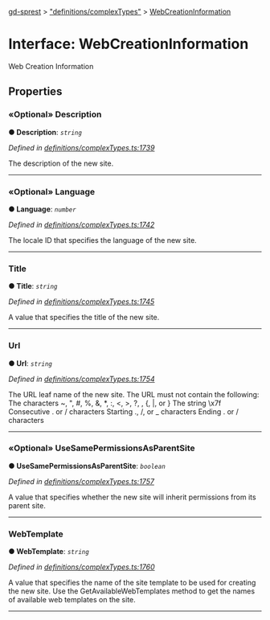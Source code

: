 [gd-sprest](../README.md) > ["definitions/complexTypes"](../modules/_definitions_complextypes_.md) > [WebCreationInformation](../interfaces/_definitions_complextypes_.webcreationinformation.md)



# Interface: WebCreationInformation


Web Creation Information


## Properties
<a id="description"></a>

### «Optional» Description

**●  Description**:  *`string`* 

*Defined in [definitions/complexTypes.ts:1739](https://github.com/gunjandatta/sprest/blob/3de79f1/src/definitions/complexTypes.ts#L1739)*



The description of the new site.




___

<a id="language"></a>

### «Optional» Language

**●  Language**:  *`number`* 

*Defined in [definitions/complexTypes.ts:1742](https://github.com/gunjandatta/sprest/blob/3de79f1/src/definitions/complexTypes.ts#L1742)*



The locale ID that specifies the language of the new site.




___

<a id="title"></a>

###  Title

**●  Title**:  *`string`* 

*Defined in [definitions/complexTypes.ts:1745](https://github.com/gunjandatta/sprest/blob/3de79f1/src/definitions/complexTypes.ts#L1745)*



A value that specifies the title of the new site.




___

<a id="url"></a>

###  Url

**●  Url**:  *`string`* 

*Defined in [definitions/complexTypes.ts:1754](https://github.com/gunjandatta/sprest/blob/3de79f1/src/definitions/complexTypes.ts#L1754)*



The URL leaf name of the new site. The URL must not contain the following: The characters ~, ", #, %, &, *, :, <, >, ?, \, {, |, or } The string \x7f Consecutive . or / characters Starting ., /, or _ characters Ending . or / characters




___

<a id="usesamepermissionsasparentsite"></a>

### «Optional» UseSamePermissionsAsParentSite

**●  UseSamePermissionsAsParentSite**:  *`boolean`* 

*Defined in [definitions/complexTypes.ts:1757](https://github.com/gunjandatta/sprest/blob/3de79f1/src/definitions/complexTypes.ts#L1757)*



A value that specifies whether the new site will inherit permissions from its parent site.




___

<a id="webtemplate"></a>

###  WebTemplate

**●  WebTemplate**:  *`string`* 

*Defined in [definitions/complexTypes.ts:1760](https://github.com/gunjandatta/sprest/blob/3de79f1/src/definitions/complexTypes.ts#L1760)*



A value that specifies the name of the site template to be used for creating the new site. Use the GetAvailableWebTemplates method to get the names of available web templates on the site.




___


